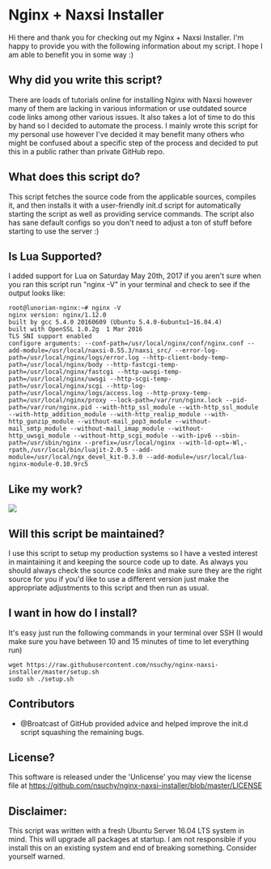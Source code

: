 # Nginx + Naxsi Installer

Hi there and thank you for checking out my Nginx + Naxsi Installer. I'm happy to provide you with the following information about my script. I hope I am able to benefit you in some way :)

## Why did you write this script?
There are loads of tutorials online for installing Nginx with Naxsi however many of them are lacking in various information or use outdated source code links among other various issues. It also takes a lot of time to do this by hand so I decided to automate the process. I mainly wrote this script for my personal use however I've decided it may benefit many others who might be confused about a specific step of the process and decided to put this in a public rather than private GitHub repo.

## What does this script do?
This script fetches the source code from the applicable sources, compiles it, and then installs it with a user-friendly init.d script for automatically starting the script as well as providing service commands. The script also has sane default configs so you don't need to adjust a ton of stuff before starting to use the server :)

## Is Lua Supported?
I added support for Lua on Saturday May 20th, 2017 if you aren't sure when you ran this script run "nginx -V" in your terminal and check to see if the output looks like:

    root@lunorian-nginx:~# nginx -V
    nginx version: nginx/1.12.0
    built by gcc 5.4.0 20160609 (Ubuntu 5.4.0-6ubuntu1~16.04.4) 
    built with OpenSSL 1.0.2g  1 Mar 2016
    TLS SNI support enabled
    configure arguments: --conf-path=/usr/local/nginx/conf/nginx.conf --add-module=/usr/local/naxsi-0.55.3/naxsi_src/ --error-log-path=/usr/local/nginx/logs/error.log --http-client-body-temp-path=/usr/local/nginx/body --http-fastcgi-temp-path=/usr/local/nginx/fastcgi --http-uwsgi-temp-path=/usr/local/nginx/uwsgi --http-scgi-temp-path=/usr/local/nginx/scgi --http-log-path=/usr/local/nginx/logs/access.log --http-proxy-temp-path=/usr/local/nginx/proxy --lock-path=/var/run/nginx.lock --pid-path=/var/run/nginx.pid --with-http_ssl_module --with-http_ssl_module --with-http_addition_module --with-http_realip_module --with-http_gunzip_module --without-mail_pop3_module --without-mail_smtp_module --without-mail_imap_module --without-http_uwsgi_module --without-http_scgi_module --with-ipv6 --sbin-path=/usr/sbin/nginx --prefix=/usr/local/nginx --with-ld-opt=-Wl,-rpath,/usr/local/bin/luajit-2.0.5 --add-module=/usr/local/ngx_devel_kit-0.3.0 --add-module=/usr/local/lua-nginx-module-0.10.9rc5

## Like my work?
[<img src="https://az743702.vo.msecnd.net/cdn/kofi2.png?v=0">](https://ko-fi.com/A0532XND)

## Will this script be maintained?
I use this script to setup my production systems so I have a vested interest in maintaining it and keeping the source code up to date. As always you should always check the source code links and make sure they are the right source for you if you'd like to use a different version just make the appropriate adjustments to this script and then run as usual.

## I want in how do I install?
It's easy just run the following commands in your terminal over SSH (I would make sure you have between 10 and 15 minutes of time to let everything run)

    wget https://raw.githubusercontent.com/nsuchy/nginx-naxsi-installer/master/setup.sh
    sudo sh ./setup.sh

## Contributors
* @Broatcast of GitHub provided advice and helped improve the init.d script squashing the remaining bugs.

##  License?
This software is released under the 'Unlicense' you may view the license file at https://github.com/nsuchy/nginx-naxsi-installer/blob/master/LICENSE

## Disclaimer:
This script was written with a fresh Ubuntu Server 16.04 LTS system in mind. This will upgrade all packages at startup. I am not responsible if you install this on an existing system and end of breaking something. Consider yourself warned.
